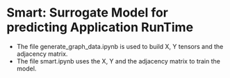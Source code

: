 # Smart: Surrogate Model for predicting Application RunTime

- The file generate_graph_data.ipynb is used to build X, Y tensors and the adjacency matrix.
- The file smart.ipynb uses the X, Y and the adjacency matrix to train the model.
